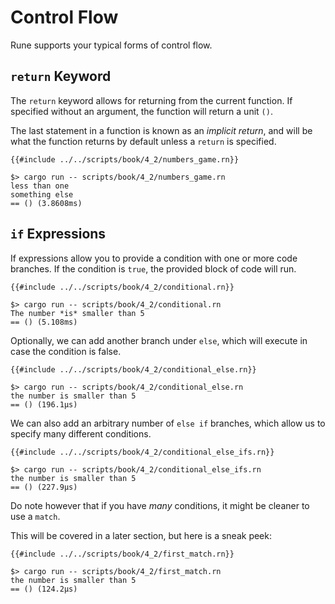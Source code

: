 # Control Flow

Rune supports your typical forms of control flow.

## `return` Keyword

The `return` keyword allows for returning from the current function.
If specified without an argument, the function will return a unit `()`.

The last statement in a function is known as an *implicit return*, and will be
what the function returns by default unless a `return` is specified.

```rust,noplaypen
{{#include ../../scripts/book/4_2/numbers_game.rn}}
```

```text
$> cargo run -- scripts/book/4_2/numbers_game.rn
less than one
something else
== () (3.8608ms)
```

## `if` Expressions

If expressions allow you to provide a condition with one or more code branches.
If the condition is `true`, the provided block of code will run.

```rust,noplaypen
{{#include ../../scripts/book/4_2/conditional.rn}}
```

```text
$> cargo run -- scripts/book/4_2/conditional.rn
The number *is* smaller than 5
== () (5.108ms)
```

Optionally, we can add another branch under `else`, which will execute in case
the condition is false.

```rust,noplaypen
{{#include ../../scripts/book/4_2/conditional_else.rn}}
```

```text
$> cargo run -- scripts/book/4_2/conditional_else.rn
the number is smaller than 5
== () (196.1µs)
```

We can also add an arbitrary number of `else if` branches, which allow us to
specify many different conditions.

```rust,noplaypen
{{#include ../../scripts/book/4_2/conditional_else_ifs.rn}}
```

```text
$> cargo run -- scripts/book/4_2/conditional_else_ifs.rn
the number is smaller than 5
== () (227.9µs)
```

Do note however that if you have *many* conditions, it might be cleaner to use
a `match`.

This will be covered in a later section, but here is a sneak peek:

```rust,noplaypen
{{#include ../../scripts/book/4_2/first_match.rn}}
```

```text
$> cargo run -- scripts/book/4_2/first_match.rn
the number is smaller than 5
== () (124.2µs)
```